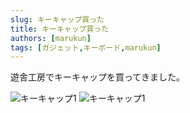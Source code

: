 ```yaml
---
slug: キーキャップ買った
title: キーキャップ買った
authors: [marukun]
tags: [ガジェット,キーボード,marukun]
---
```

遊舎工房でキーキャップを買ってきました。

![キーキャップ1](1.png)
![キーキャップ1](2.png)